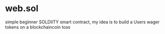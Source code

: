 # web.sol
simple beginner SOLDIITY smart contract, my idea is to build a Users wager tokens on a blockchaincoin toss 
